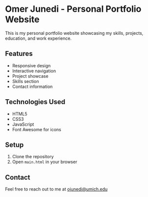 # Omer Junedi - Personal Portfolio Website

This is my personal portfolio website showcasing my skills, projects, education, and work experience.

## Features

- Responsive design
- Interactive navigation
- Project showcase
- Skills section
- Contact information

## Technologies Used

- HTML5
- CSS3
- JavaScript
- Font Awesome for icons

## Setup

1. Clone the repository
2. Open `main.html` in your browser

## Contact

Feel free to reach out to me at ojunedi@umich.edu
